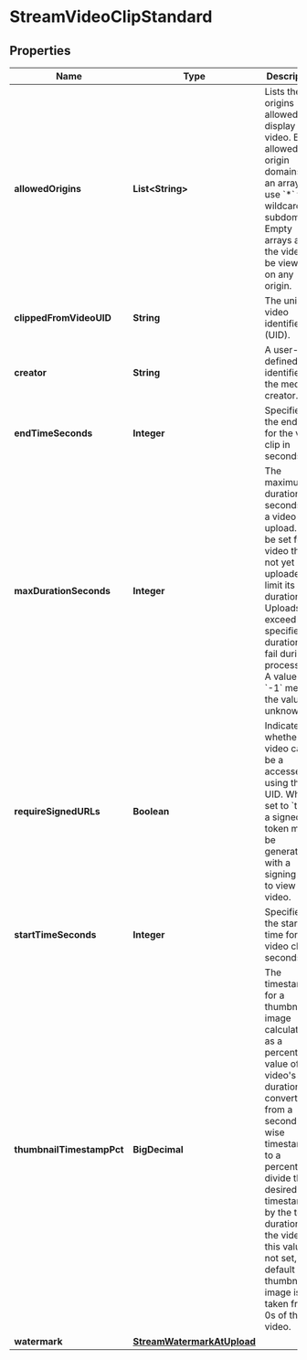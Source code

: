 

# StreamVideoClipStandard


## Properties

| Name | Type | Description | Notes |
|------------ | ------------- | ------------- | -------------|
|**allowedOrigins** | **List&lt;String&gt;** | Lists the origins allowed to display the video. Enter allowed origin domains in an array and use &#x60;*&#x60; for wildcard subdomains. Empty arrays allow the video to be viewed on any origin. |  [optional] |
|**clippedFromVideoUID** | **String** | The unique video identifier (UID). |  |
|**creator** | **String** | A user-defined identifier for the media creator. |  [optional] |
|**endTimeSeconds** | **Integer** | Specifies the end time for the video clip in seconds. |  |
|**maxDurationSeconds** | **Integer** | The maximum duration in seconds for a video upload. Can be set for a video that is not yet uploaded to limit its duration. Uploads that exceed the specified duration will fail during processing. A value of &#x60;-1&#x60; means the value is unknown. |  [optional] |
|**requireSignedURLs** | **Boolean** | Indicates whether the video can be a accessed using the UID. When set to &#x60;true&#x60;, a signed token must be generated with a signing key to view the video. |  [optional] |
|**startTimeSeconds** | **Integer** | Specifies the start time for the video clip in seconds. |  |
|**thumbnailTimestampPct** | **BigDecimal** | The timestamp for a thumbnail image calculated as a percentage value of the video&#39;s duration. To convert from a second-wise timestamp to a percentage, divide the desired timestamp by the total duration of the video.  If this value is not set, the default thumbnail image is taken from 0s of the video. |  [optional] |
|**watermark** | [**StreamWatermarkAtUpload**](StreamWatermarkAtUpload.md) |  |  [optional] |



